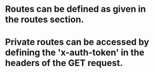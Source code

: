 # Routes can be defined as given in the routes section.

# Private routes can be accessed by defining the 'x-auth-token' in the headers of the GET request.

